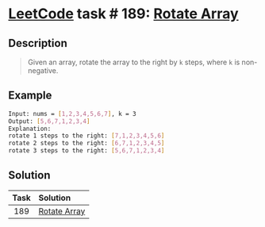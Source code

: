 # [LeetCode][leetcode] task # 189: [Rotate Array][task]

Description
-----------

> Given an array, rotate the array to the right by `k` steps, where `k` is non-negative.

Example
-------

```sh
Input: nums = [1,2,3,4,5,6,7], k = 3
Output: [5,6,7,1,2,3,4]
Explanation:
rotate 1 steps to the right: [7,1,2,3,4,5,6]
rotate 2 steps to the right: [6,7,1,2,3,4,5]
rotate 3 steps to the right: [5,6,7,1,2,3,4]
```

Solution
--------

| Task | Solution                 |
|:----:|:-------------------------|
| 189  | [Rotate Array][solution] |


[leetcode]: <http://leetcode.com/>
[task]: <https://leetcode.com/problems/rotate-array/>
[solution]: <https://github.com/wellaxis/praxis-leetcode/blob/main/src/main/java/com/witalis/praxis/leetcode/task/h2/p189/option/Practice.java>
